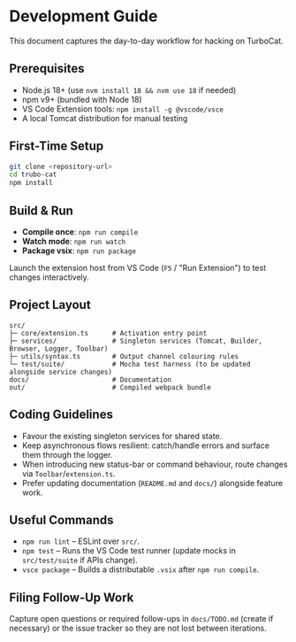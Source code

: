 # Development Guide

This document captures the day-to-day workflow for hacking on TurboCat.

## Prerequisites
- Node.js 18+ (use `nvm install 18 && nvm use 18` if needed)
- npm v9+ (bundled with Node 18)
- VS Code Extension tools: `npm install -g @vscode/vsce`
- A local Tomcat distribution for manual testing

## First-Time Setup
```bash
git clone <repository-url>
cd trubo-cat
npm install
```

## Build & Run
- **Compile once**: `npm run compile`
- **Watch mode**: `npm run watch`
- **Package vsix**: `npm run package`

Launch the extension host from VS Code (`F5` / "Run Extension") to test changes interactively.

## Project Layout
```
src/
├─ core/extension.ts      # Activation entry point
├─ services/              # Singleton services (Tomcat, Builder, Browser, Logger, Toolbar)
├─ utils/syntax.ts        # Output channel colouring rules
└─ test/suite/            # Mocha test harness (to be updated alongside service changes)
docs/                     # Documentation
out/                      # Compiled webpack bundle
```

## Coding Guidelines
- Favour the existing singleton services for shared state.
- Keep asynchronous flows resilient: catch/handle errors and surface them through the logger.
- When introducing new status-bar or command behaviour, route changes via `Toolbar`/`extension.ts`.
- Prefer updating documentation (`README.md` and `docs/`) alongside feature work.

## Useful Commands
- `npm run lint` – ESLint over `src/`.
- `npm test` – Runs the VS Code test runner (update mocks in `src/test/suite` if APIs change).
- `vsce package` – Builds a distributable `.vsix` after `npm run compile`.

## Filing Follow-Up Work
Capture open questions or required follow-ups in `docs/TODO.md` (create if necessary) or the issue tracker so they are not lost between iterations.
